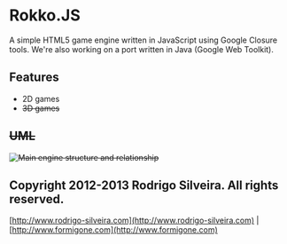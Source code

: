 Rokko.JS
========

A simple HTML5 game engine written in JavaScript using Google Closure tools. We're also working on a port written in Java (Google Web Toolkit).

Features
--------

* 2D games
* ~~3D games~~


~~UML~~
---

~~![Main engine structure and relationship](https://raw.github.com/formigone/rokkojs/master/doc/rokkojs-uml.png)~~



Copyright 2012-2013 Rodrigo Silveira. All rights reserved.
-----------------------------------------------------
[http://www.rodrigo-silveira.com](http://www.rodrigo-silveira.com) |  [http://www.formigone.com](http://www.formigone.com)
